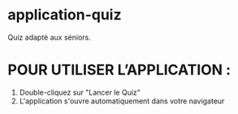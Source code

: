 # application-quiz
Quiz adapté aux séniors.

# POUR UTILISER L’APPLICATION :

1. Double-cliquez sur "Lancer le Quiz"
2. L'application s'ouvre automatiquement dans votre navigateur
